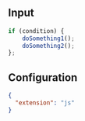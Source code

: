 
## Input
```javascript input
if (condition) {
    doSomething1();
    doSomething2();
};
```

## Configuration
```json configuration
{
  "extension": "js"
}
```
